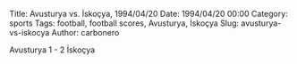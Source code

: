 Title: Avusturya vs. İskoçya, 1994/04/20
Date: 1994/04/20 00:00
Category: sports
Tags: football, football scores, Avusturya, İskoçya
Slug: avusturya-vs-iskocya
Author: carbonero


Avusturya 1 - 2 İskoçya
